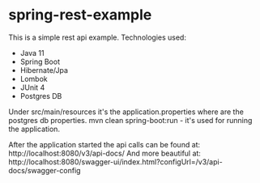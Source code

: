 # spring-rest-example
This is a simple rest api example. Technologies used:
- Java 11
- Spring Boot
- Hibernate/Jpa 
- Lombok
- JUnit 4
- Postgres DB

Under src/main/resources it's the application.properties where are the postgres db properties.
mvn clean spring-boot:run - it's used for running the application.

After the application started the api calls can be found at: http://localhost:8080/v3/api-docs/
And more beautiful at: http://localhost:8080/swagger-ui/index.html?configUrl=/v3/api-docs/swagger-config
